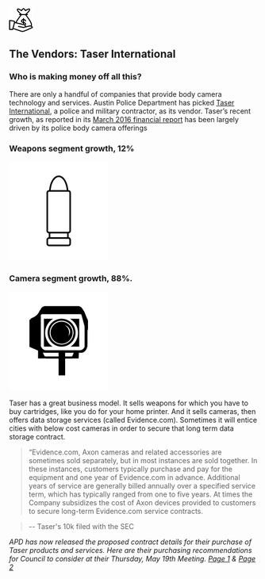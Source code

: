 <img class="svg" src="images/icons/money-bag.svg"/>

## The Vendors: Taser International

### Who is making money off all this?

There are only a handful of companies that provide body camera technology and services. Austin Police Department has picked [Taser International](https://www.taser.com/), a police and military contractor, as its vendor. Taser’s recent growth, as reported in its [March 2016 financial report](http://www.sec.gov/Archives/edgar/data/1069183/000106918316000148/a10ktasr123115.htm) has been largely driven by its police body camera offerings

### Weapons segment growth, 12%
<img class="svg" src="images/icons/bullet.svg"/>

### Camera segment growth, 88%.
<img class="svg" src="images/icons/camera.svg"/>

Taser has a great business model. It sells weapons for which you have to buy cartridges, like you do for your home printer. And it sells cameras, then offers data storage services (called Evidence.com). Sometimes it will entice cities with below cost cameras in order to secure that long term data storage contract.

> “Evidence.com, Axon cameras and related accessories are sometimes sold separately, but in most instances are sold together. In these instances, customers typically purchase and pay for the equipment and one year of Evidence.com in advance. Additional years of service are generally billed annually over a specified service term, which has typically ranged from one to five years. At times the Company subsidizes the cost of Axon devices provided to customers to secure long-term Evidence.com service contracts.

> -- Taser's 10k filed with the SEC

_APD has now released the proposed contract details for their purchase of Taser products and services. Here are their purchasing recommendations for Council to consider at their Thursday, May 19th Meeting. [Page 1](/documents/TASER_APD_051916_1.PDF) & [Page 2](/documents/TASER_APD_051916_2.PDF)_
